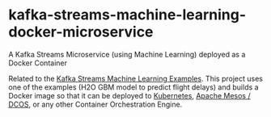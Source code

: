 # kafka-streams-machine-learning-docker-microservice
A Kafka Streams Microservice (using Machine Learning) deployed as a Docker Container

Related to the [Kafka Streams Machine Learning Examples](https://github.com/kaiwaehner/kafka-streams-machine-learning-examples). This project uses one of the examples (H2O GBM model to predict flight delays) and builds a Docker image so that it can be deployed to [Kubernetes](https://kubernetes.io/), [Apache Mesos / DCOS](https://dcos.io/), or any other Container Orchestration Engine.
